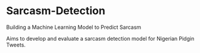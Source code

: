 # Sarcasm-Detection
Building a Machine Learning Model to Predict Sarcasm

Aims to develop and evaluate a sarcasm detection model for Nigerian Pidgin Tweets.
